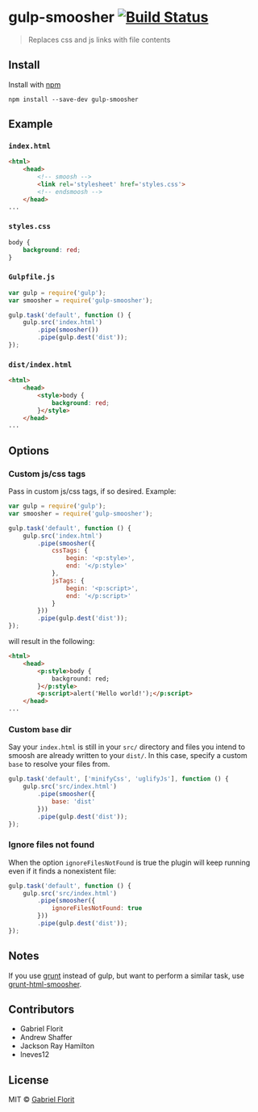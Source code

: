 # gulp-smoosher [![Build Status](https://travis-ci.org/gabrielflorit/gulp-smoosher.png?branch=master)](https://travis-ci.org/gabrielflorit/gulp-smoosher)
> Replaces css and js links with file contents

## Install

Install with [npm](https://npmjs.org/package/gulp-smoosher)

```
npm install --save-dev gulp-smoosher
```


## Example

### `index.html`

```html
<html>
	<head>
		<!-- smoosh -->
		<link rel='stylesheet' href='styles.css'>
		<!-- endsmoosh -->
	</head>
...
```

### `styles.css`

```css
body {
	background: red;
}
```

### `Gulpfile.js`

```js
var gulp = require('gulp');
var smoosher = require('gulp-smoosher');

gulp.task('default', function () {
	gulp.src('index.html')
		.pipe(smoosher())
		.pipe(gulp.dest('dist'));
});
```

### `dist/index.html`

```html
<html>
	<head>
		<style>body {
			background: red;
		}</style>
	</head>
...
```

## Options

### Custom js/css tags
Pass in custom js/css tags, if so desired. Example:

```js
var gulp = require('gulp');
var smoosher = require('gulp-smoosher');

gulp.task('default', function () {
	gulp.src('index.html')
		.pipe(smoosher({
			cssTags: {
				begin: '<p:style>',
				end: '</p:style>'
			},
			jsTags: {
				begin: '<p:script>',
				end: '</p:script>'
			}
		}))
		.pipe(gulp.dest('dist'));
});
```

will result in the following:

```html
<html>
	<head>
		<p:style>body {
			background: red;
		}</p:style>
		<p:script>alert('Hello world!');</p:script>
	</head>
...
```
### Custom `base` dir
Say your `index.html` is still in your `src/` directory and files you intend to smoosh are already written to your `dist/`. In this case, specify a custom `base` to resolve your files from.

```js
gulp.task('default', ['minifyCss', 'uglifyJs'], function () {
	gulp.src('src/index.html')
		.pipe(smoosher({
			base: 'dist'
		}))
		.pipe(gulp.dest('dist'));
});
```

### Ignore files not found
When the option `ignoreFilesNotFound` is true the plugin will keep running even if it finds a nonexistent file:

```js
gulp.task('default', function () {
	gulp.src('src/index.html')
		.pipe(smoosher({
			ignoreFilesNotFound: true
		}))
		.pipe(gulp.dest('dist'));
});
```


## Notes

If you use [grunt](http://gruntjs.com) instead of gulp, but want to perform a similar task, use [grunt-html-smoosher](https://github.com/motherjones/grunt-html-smoosher).

## Contributors

- Gabriel Florit
- Andrew Shaffer
- Jackson Ray Hamilton
- lneves12

## License

MIT © [Gabriel Florit](http://gabrielflorit.github.io/)

